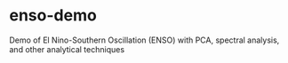 # enso-demo
Demo of El Nino-Southern Oscillation (ENSO) with PCA, spectral analysis, and other analytical techniques
